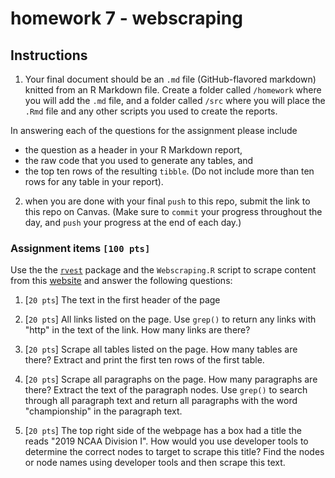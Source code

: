 # homework 7 - webscraping

## Instructions

1. Your final document should be an `.md` file (GitHub-flavored markdown) knitted from an R Markdown file. Create a folder called `/homework` where you will add the `.md` file, and a folder called `/src` where you will  place the `.Rmd` file and any other scripts you used to create the reports.

  In answering each of the questions for the assignment please include
  - the question as a header in your R Markdown report,
  - the raw code that you used to generate any tables, and
  - the top ten rows of the resulting `tibble`. (Do not include more than ten rows for any table in your report).

2. when you are done with your final `push` to this repo, submit the link to this repo on Canvas. (Make sure to `commit` your progress throughout the day, and `push` your progress at the end of each day.)


### Assignment items `[100 pts]`

Use the the [`rvest`](https://rvest.tidyverse.org) package and the `Webscraping.R` script to scrape content from this [website](https://en.wikipedia.org/wiki/2019_NCAA_Division_I_Men%27s_Basketball_Tournament) and answer the following questions:

1. [`20 pts`] The text in the first header of the page

2. [`20 pts`] All links listed on the page.  Use `grep()` to return any links with "http" in the text of the link. How many links are there?

3. [`20 pts`] Scrape all tables listed on the page.  How many tables are there?  Extract and print the first ten rows of the first table.

4. [`20 pts`] Scrape all paragraphs on the page. How many paragraphs are there?  Extract the text of the paragraph nodes. Use `grep()` to search through all paragraph text and return all paragraphs with the word "championship" in the paragraph text.

5. [`20 pts`] The top right side of the webpage has a box had a title the reads "2019 NCAA Division I".  How would you use developer tools to determine the correct nodes to target to scrape this title?  Find the nodes or node names using developer tools and then scrape this text.  
